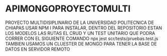 # APIMONGOPROYECTOMULTI
PROYECTO MULTIDISIPLINARIO DE LA UNIVERSIDAD POLITECNICA DE CHIAPAS 
USAR NPM I PARA INSTALAR,
DENTRO DEL REPOSITORIO 
ESTAN LOS MODELOS LAS RUTAS EL CRUD
Y UN TEST UNITARIO QUE PODRA CORRER CON EL SIGUIENTE COMANDO npx jest scr/tests/pruebas.test.js
TAMBIEN USAMOS UN CLUESTER DE MONGO PARA TENER LA BASE DE DATOS EN SERVIDOR REMOTO
